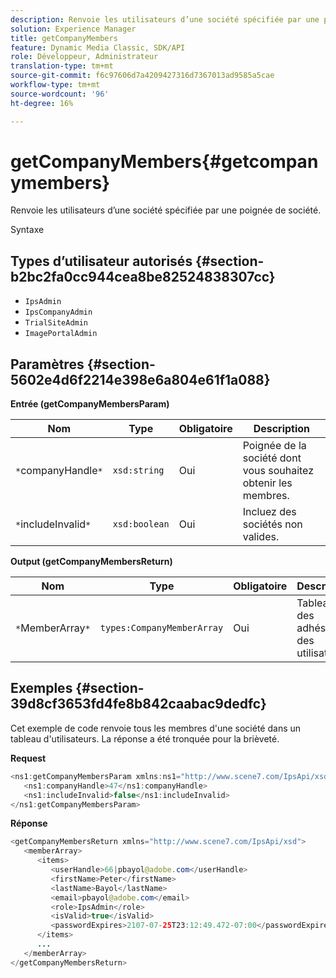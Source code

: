 ```yaml
---
description: Renvoie les utilisateurs d’une société spécifiée par une poignée de société.
solution: Experience Manager
title: getCompanyMembers
feature: Dynamic Media Classic, SDK/API
role: Développeur, Administrateur
translation-type: tm+mt
source-git-commit: f6c97606d7a4209427316d7367013ad9585a5cae
workflow-type: tm+mt
source-wordcount: '96'
ht-degree: 16%

---
```



# getCompanyMembers{#getcompanymembers}

Renvoie les utilisateurs d’une société spécifiée par une poignée de société.

Syntaxe

## Types d’utilisateur autorisés {#section-b2bc2fa0cc944cea8be82524838307cc}

* `IpsAdmin`
* `IpsCompanyAdmin`
* `TrialSiteAdmin`
* `ImagePortalAdmin`

## Paramètres {#section-5602e4d6f2214e398e6a804e61f1a088}

**Entrée (getCompanyMembersParam)**

| Nom | Type | Obligatoire | Description |
|---|---|---|---|
| `*`companyHandle`*` | `xsd:string` | Oui | Poignée de la société dont vous souhaitez obtenir les membres. |
| `*`includeInvalid`*` | `xsd:boolean` | Oui | Incluez des sociétés non valides. |

**Output (getCompanyMembersReturn)**

| Nom | Type | Obligatoire | Description |
|---|---|---|---|
| `*`MemberArray`*` | `types:CompanyMemberArray` | Oui | Tableau des adhésions des utilisateurs. |

## Exemples {#section-39d8cf3653fd4fe8b842caabac9dedfc}

Cet exemple de code renvoie tous les membres d&#39;une société dans un tableau d&#39;utilisateurs. La réponse a été tronquée pour la brièveté.

**Request**

```java
<ns1:getCompanyMembersParam xmlns:ns1="http://www.scene7.com/IpsApi/xsd">
   <ns1:companyHandle>47</ns1:companyHandle>
   <ns1:includeInvalid>false</ns1:includeInvalid>
</ns1:getCompanyMembersParam>
```

**Réponse**

```java
<getCompanyMembersReturn xmlns="http://www.scene7.com/IpsApi/xsd">
   <memberArray>
      <items>
         <userHandle>66|pbayol@adobe.com</userHandle>
         <firstName>Peter</firstName>
         <lastName>Bayol</lastName>
         <email>pbayol@adobe.com</email>
         <role>IpsAdmin</role>
         <isValid>true</isValid>
         <passwordExpires>2107-07-25T23:12:49.472-07:00</passwordExpires>
      </items>
      ...
   </memberArray>
</getCompanyMembersReturn>
```

